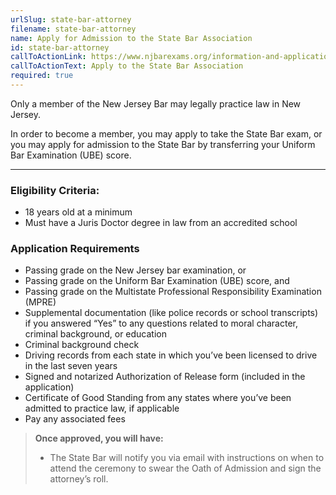```yaml
---
urlSlug: state-bar-attorney
filename: state-bar-attorney
name: Apply for Admission to the State Bar Association
id: state-bar-attorney
callToActionLink: https://www.njbarexams.org/information-and-applications
callToActionText: Apply to the State Bar Association
required: true
---
```

Only a member of the New Jersey Bar may legally practice law in New Jersey.  

In order to become a member, you may apply to take the State Bar exam, or you may apply for admission to the State Bar by transferring your Uniform Bar Examination (UBE) score.
 
---
### Eligibility Criteria:
- 18 years old at a minimum
- Must have a Juris Doctor degree in law from an accredited school
 
### Application Requirements
- Passing grade on the New Jersey bar examination, or 
- Passing grade on the Uniform Bar Examination (UBE) score, and
- Passing grade on the Multistate Professional Responsibility Examination (MPRE)
- Supplemental documentation (like police records or school transcripts) if you answered “Yes” to any questions related to moral character, criminal background, or education 
- Criminal background check
- Driving records from each state in which you’ve been licensed to drive in the last seven years
- Signed and notarized Authorization of Release form (included in the application)
- Certificate of Good Standing from any states where you’ve been admitted to practice law, if applicable
- Pay any associated fees
 
>**Once approved, you will have:**
>- The State Bar will notify you via email with instructions on when to attend the ceremony to swear the Oath of Admission and sign the attorney’s roll. 
